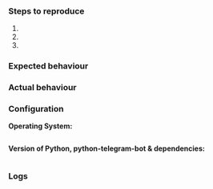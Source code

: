 <!--
Thanks for reporting issues of python-telegram-bot!

Use this template to notify us if you found a bug, or if you want to request a new feature.
If you're looking for help with programming your bot using our library, feel free to ask your
questions in out telegram group at: https://t.me/pythontelegrambotgroup

To make it easier for us to help you please enter detailed information below.

Please note, we only support the latest version of python-telegram-bot and
master branch. Please make sure to upgrade & recreate the issue on the latest
version prior to opening an issue.
-->

### Steps to reproduce

1.
2.
3.

### Expected behaviour

<!-- Tell us what should happen (after this line) -->

### Actual behaviour

<!-- Tell us what happens instead (after this line) -->

### Configuration

**Operating System:**

```

```

**Version of Python, python-telegram-bot & dependencies:**

<!-- Execute `python -m telegram` and paste the output in the code block below -->

```

```

### Logs

<!-- Insert logs in the code block below (if necessary) -->

```

```

